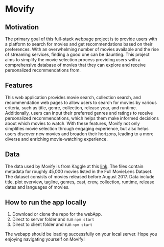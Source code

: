 # Movify

## Motivation
The primary goal of this full-stack webpage project is to provide users with a platform to search for movies and get recommendations based on their preferences. With an overwhelming number of movies available and the rise of streaming services, finding a good one can be daunting. This project aims to simplify the movie selection process providing users with a comprehensive database of movies that they can explore and receive personalized recommendations from.

## Features
This web application provides movie search, collection search, and recommendation web pages to allow users to search for movies by various criteria, such as title, genre, collection, release year, and runtime. Additionally, users can input their preferred genres and ratings to receive personalized recommendations, which helps them make informed decisions about which movies to watch. With these features, Movify not only simplifies movie selection through engaging experience, but also helps users discover new movies and broaden their horizons, leading to a more diverse and enriching movie-watching experience.

## Data
The data used by Movify is from Kaggle at this [link](https://www.kaggle.com/datasets/rounakbanik/the-movies-dataset). The files contain metadata for roughly 45,000 movies listed in the Full MovieLens Dataset. The dataset consists of movies released before August 2017. Data include title, plot overview, tagline, genres, cast, crew, collection, runtime, release dates and languages of movies.

## How to run the app locally
1. Download or clone the repo for the webApp.
2. Direct to server folder and run
``` npm start ```
3. Direct to client folder and run
``` npm start ```

 The webapp should be loading successfully on your local server. Hope you enjoying navigating yourself on Movify!
